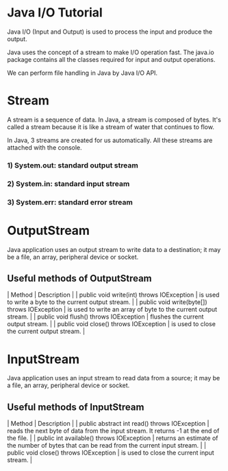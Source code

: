 # Java I/O Tutorial
Java I/O (Input and Output) is used to process the input and produce the output.

Java uses the concept of a stream to make I/O operation fast. The java.io package contains all the classes required for input and output operations.

We can perform file handling in Java by Java I/O API.

# Stream
A stream is a sequence of data. In Java, a stream is composed of bytes. It's called a stream because it is like a stream of water that continues to flow.

In Java, 3 streams are created for us automatically. All these streams are attached with the console.

### 1) System.out: standard output stream
### 2) System.in: standard input stream
### 3) System.err: standard error stream

# OutputStream
Java application uses an output stream to write data to a destination; it may be a file, an array, peripheral device or socket.

## Useful methods of OutputStream
| Method |	Description |
| public void write(int) throws IOException |	is used to write a byte to the current output stream. |
| public void write(byte[]) throws IOException |	is used to write an array of byte to the current output stream. |
| public void flush() throws IOException |	flushes the current output stream. |
| public void close() throws IOException |	is used to close the current output stream. |


# InputStream
Java application uses an input stream to read data from a source; it may be a file, an array, peripheral device or socket.

## Useful methods of InputStream
| Method |	Description |
| public abstract int read() throws IOException |	reads the next byte of data from the input stream. It returns -1 at the end of the file. |
| public int available() throws IOException |	returns an estimate of the number of bytes that can be read from the current input stream. |
| public void close() throws IOException |	is used to close the current input stream. |
